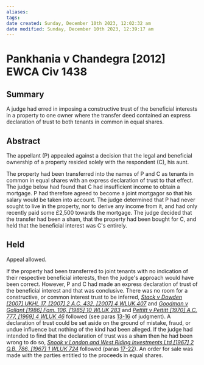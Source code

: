 ```yaml
---
aliases: 
tags: 
date created: Sunday, December 10th 2023, 12:02:32 am
date modified: Sunday, December 10th 2023, 12:39:17 am
---
```


# Pankhania v Chandegra [2012] EWCA Civ 1438

## Summary

A judge had erred in imposing a constructive trust of the beneficial interests in a property to one owner where the transfer deed contained an express declaration of trust to both tenants in common in equal shares.

## Abstract

The appellant (P) appealed against a decision that the legal and beneficial ownership of a property resided solely with the respondent (C), his aunt.

The property had been transferred into the names of P and C as tenants in common in equal shares with an express declaration of trust to that effect. The judge below had found that C had insufficient income to obtain a mortgage. P had therefore agreed to become a joint mortgagor so that his salary would be taken into account. The judge determined that P had never sought to live in the property, nor to derive any income from it, and had only recently paid some £2,500 towards the mortgage. The judge decided that the transfer had been a sham, that the property had been bought for C, and held that the beneficial interest was C's entirely.

## Held

Appeal allowed.

If the property had been transferred to joint tenants with no indication of their respective beneficial interests, then the judge's approach would have been correct. However, P and C had made an express declaration of trust of the beneficial interest and that was conclusive. There was no room for a constructive, or common interest trust to be inferred, _[Stack v Dowden [2007] UKHL 17, [2007] 2 A.C. 432, [2007] 4 WLUK 407](https://uk.westlaw.com/Document/I20AB2C10F4AD11DB93178FA5B02D29F5/View/FullText.html?originationContext=document&transitionType=DocumentItem&ppcid=ac871471ad3c4d649a01ce320f301a6f&contextData=(sc.Search))_ and _[Goodman v Gallant [1986] Fam. 106, [1985] 10 WLUK 283](https://uk.westlaw.com/Document/IB27795D0E42711DA8FC2A0F0355337E9/View/FullText.html?originationContext=document&transitionType=DocumentItem&ppcid=ac871471ad3c4d649a01ce320f301a6f&contextData=(sc.Search))_ and _[Pettitt v Pettitt [1970] A.C. 777, [1969] 4 WLUK 46](https://uk.westlaw.com/Document/I1E6A7910E42811DA8FC2A0F0355337E9/View/FullText.html?originationContext=document&transitionType=DocumentItem&ppcid=ac871471ad3c4d649a01ce320f301a6f&contextData=(sc.Search))_ followed (see paras [13-16](javascript:void(0); "View judgment paragraphs") of judgment). A declaration of trust could be set aside on the ground of mistake, fraud, or undue influence but nothing of the kind had been alleged. If the judge had intended to find that the declaration of trust was a sham then he had been wrong to do so, _[Snook v London and West Riding Investments Ltd [1967] 2 Q.B. 786, [1967] 1 WLUK 724](https://uk.westlaw.com/Document/IB010D990E42811DA8FC2A0F0355337E9/View/FullText.html?originationContext=document&transitionType=DocumentItem&ppcid=ac871471ad3c4d649a01ce320f301a6f&contextData=(sc.Search))_ followed (paras [17-22](javascript:void(0); "View judgment paragraphs")). An order for sale was made with the parties entitled to the proceeds in equal shares.
